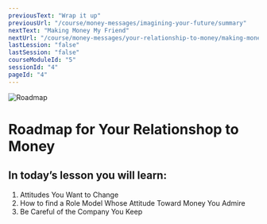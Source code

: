 ```yaml
---
previousText: "Wrap it up"
previousUrl: "/course/money-messages/imagining-your-future/summary"
nextText: "Making Money My Friend"
nextUrl: "/course/money-messages/your-relationship-to-money/making-money-my-friend"
lastLession: "false"
lastSession: "false"
courseModuleId: "5"
sessionId: "4"
pageId: "4"
---
```



![Roadmap](/assets/img/roadmap.png)
# Roadmap for Your Relationshop to Money

## In today’s lesson you will learn:
1. Attitudes You Want to Change
2. How to find a Role Model Whose Attitude Toward Money You Admire
3. Be Careful of the Company You Keep
